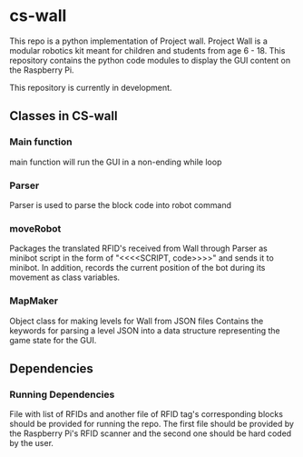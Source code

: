 # cs-wall
This repo is a python implementation of Project wall.
Project Wall is a modular robotics kit meant for children and students from age 6 - 18. This repository contains the python code modules to display the GUI content on the Raspberry Pi. 

This repository is currently in development.

## Classes in CS-wall
### Main function
main function will run the GUI in a non-ending while loop

### Parser 
Parser is used to parse the block code into robot command

### moveRobot
Packages the translated RFID's received from Wall through Parser as minibot script in the form of "<<<<SCRIPT, code>>>>" and sends it to minibot. In addition, records the current position of the bot during its movement as class variables.

### MapMaker
Object class for making levels for Wall from JSON files
Contains the keywords for parsing a level JSON into a data structure representing the game state for the GUI.

## Dependencies

### Running Dependencies 
File with list of RFIDs and another file of RFID tag's corresponding blocks should be provided for running the repo. The first file should be provided by the Raspberry Pi's RFID scanner and the second one should be hard coded by the user.  